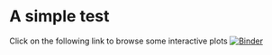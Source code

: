 # A simple test
Click on the following link to browse some interactive plots
[![Binder](https://mybinder.org/badge_logo.svg)](https://mybinder.org/v2/gh/nomcomm/communication_voila/master?filepath=%2Fvoila%2Frender%2Fpath%2Fto%2Fnotebook.ipynb%2Fscripts%2Fvoila.ipynb)

